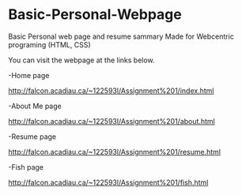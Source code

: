 # Basic-Personal-Webpage

Basic Personal web page and resume sammary Made for Webcentric programing (HTML, CSS)

You can visit the webpage at the links below.

-Home page  
 
 http://falcon.acadiau.ca/~122593l/Assignment%201/index.html   
 
 -About Me page  
 
 http://falcon.acadiau.ca/~122593l/Assignment%201/about.html    
 
 -Resume page 
 
 http://falcon.acadiau.ca/~122593l/Assignment%201/resume.html    
 
 -Fish page  
 
 http://falcon.acadiau.ca/~122593l/Assignment%201/fish.html
